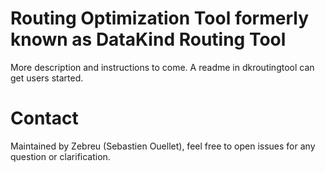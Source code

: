 # Routing Optimization Tool formerly known as DataKind Routing Tool

More description and instructions to come. A readme in dkroutingtool can get users started.

# Contact

Maintained by Zebreu (Sebastien Ouellet), feel free to open issues for any question or clarification.
